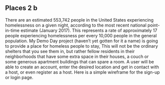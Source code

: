 ## Places 2 b

There are an estimated 553,742 people in the United States experiencing homelessness on a given night, according to the most recent national point-in-time estimate (January 2017). This represents a rate of approximately 17 people experiencing homelessness per every 10,000 people in the general population.
My Demo Day project (haven’t yet gotten for it a name) is going to provide a place for homeless people to stay, This will not be the ordinary shelters that you see them in, but rather fellow residents in their neighborhoods that have some extra space in their houses, a couch or some generous apartment buildings that can spare a room.
A user will be able to create an account, enter the desired location and get in contact with a host, or even register as a host.
Here is a simple wireframe for the sign-up or login page.
